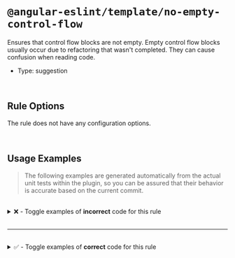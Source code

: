 <!--

  DO NOT EDIT.

  This markdown file was autogenerated using a mixture of the following files as the source of truth for its data:
  - ../../src/rules/no-empty-control-flow.ts
  - ../../tests/rules/no-empty-control-flow/cases.ts

  In order to update this file, it is therefore those files which need to be updated, as well as potentially the generator script:
  - ../../../../tools/scripts/generate-rule-docs.ts

-->

<br>

# `@angular-eslint/template/no-empty-control-flow`

Ensures that control flow blocks are not empty. Empty control flow blocks usually occur due to refactoring that wasn't completed. They can cause confusion when reading code.

- Type: suggestion

<br>

## Rule Options

The rule does not have any configuration options.

<br>

## Usage Examples

> The following examples are generated automatically from the actual unit tests within the plugin, so you can be assured that their behavior is accurate based on the current commit.

<br>

<details>
<summary>❌ - Toggle examples of <strong>incorrect</strong> code for this rule</summary>

<br>

#### Default Config

```json
{
  "rules": {
    "@angular-eslint/template/no-empty-control-flow": [
      "error"
    ]
  }
}
```

<br>

#### ❌ Invalid Code

```html
@if (a) {} @else if (b) {
~~~~
  2
} @else {
  3
}
```

<br>

---

<br>

#### Default Config

```json
{
  "rules": {
    "@angular-eslint/template/no-empty-control-flow": [
      "error"
    ]
  }
}
```

<br>

#### ❌ Invalid Code

```html
@if (a) {
~~~~
} @else if (b) {
  2
} @else {
  3
}
```

<br>

---

<br>

#### Default Config

```json
{
  "rules": {
    "@angular-eslint/template/no-empty-control-flow": [
      "error"
    ]
  }
}
```

<br>

#### ❌ Invalid Code

```html
@if (a) {
  1
} @else if (b) {} @else {
  ~~~~~~~~~
  3
}
```

<br>

---

<br>

#### Default Config

```json
{
  "rules": {
    "@angular-eslint/template/no-empty-control-flow": [
      "error"
    ]
  }
}
```

<br>

#### ❌ Invalid Code

```html
@if (a) {
  1
} @else if (b) {
  ~~~~~~~~~
} @else {
  3
}
```

<br>

---

<br>

#### Default Config

```json
{
  "rules": {
    "@angular-eslint/template/no-empty-control-flow": [
      "error"
    ]
  }
}
```

<br>

#### ❌ Invalid Code

```html
@if (a) {
  1
} @else if (b) {
  2
} @else {}
  ~~~~~~
```

<br>

---

<br>

#### Default Config

```json
{
  "rules": {
    "@angular-eslint/template/no-empty-control-flow": [
      "error"
    ]
  }
}
```

<br>

#### ❌ Invalid Code

```html
@if (a) {
  1
} @else if (b) {
  2
} @else {
  ~~~~~~
}
```

<br>

---

<br>

#### Default Config

```json
{
  "rules": {
    "@angular-eslint/template/no-empty-control-flow": [
      "error"
    ]
  }
}
```

<br>

#### ❌ Invalid Code

```html
@for (item of items; track item.id) {} @empty {
~~~~~
  2
}
```

<br>

---

<br>

#### Default Config

```json
{
  "rules": {
    "@angular-eslint/template/no-empty-control-flow": [
      "error"
    ]
  }
}
```

<br>

#### ❌ Invalid Code

```html
@for (item of items; track item.id) {
~~~~~
} @empty {
  2
}
```

<br>

---

<br>

#### Default Config

```json
{
  "rules": {
    "@angular-eslint/template/no-empty-control-flow": [
      "error"
    ]
  }
}
```

<br>

#### ❌ Invalid Code

```html
@for (item of items; track item.id) {
  1
} @empty {}
  ~~~~~~~
```

<br>

---

<br>

#### Default Config

```json
{
  "rules": {
    "@angular-eslint/template/no-empty-control-flow": [
      "error"
    ]
  }
}
```

<br>

#### ❌ Invalid Code

```html
@for (item of items; track item.id) {
  1
} @empty {
  ~~~~~~~
}
```

<br>

---

<br>

#### Default Config

```json
{
  "rules": {
    "@angular-eslint/template/no-empty-control-flow": [
      "error"
    ]
  }
}
```

<br>

#### ❌ Invalid Code

```html
@switch (condition) {}
~~~~~~~~
```

<br>

---

<br>

#### Default Config

```json
{
  "rules": {
    "@angular-eslint/template/no-empty-control-flow": [
      "error"
    ]
  }
}
```

<br>

#### ❌ Invalid Code

```html
@switch (condition) {
~~~~~~~~
}
```

<br>

---

<br>

#### Default Config

```json
{
  "rules": {
    "@angular-eslint/template/no-empty-control-flow": [
      "error"
    ]
  }
}
```

<br>

#### ❌ Invalid Code

```html
@switch (condition) {
  @case (a) {}
  ~~~~~~
  @default {
    2
  }
}
```

<br>

---

<br>

#### Default Config

```json
{
  "rules": {
    "@angular-eslint/template/no-empty-control-flow": [
      "error"
    ]
  }
}
```

<br>

#### ❌ Invalid Code

```html
@switch (condition) {
  @case (a) {
  ~~~~~~
  }
  @default {
    2
  }
}
```

<br>

---

<br>

#### Default Config

```json
{
  "rules": {
    "@angular-eslint/template/no-empty-control-flow": [
      "error"
    ]
  }
}
```

<br>

#### ❌ Invalid Code

```html
@switch (condition) {
  @case (a) {
    1
  }
  @default {}
  ~~~~~~~~~
}
```

<br>

---

<br>

#### Default Config

```json
{
  "rules": {
    "@angular-eslint/template/no-empty-control-flow": [
      "error"
    ]
  }
}
```

<br>

#### ❌ Invalid Code

```html
@switch (condition) {
  @case (a) {
    1
  }
  @default {
  ~~~~~~~~~
  }
}
```

</details>

<br>

---

<br>

<details>
<summary>✅ - Toggle examples of <strong>correct</strong> code for this rule</summary>

<br>

#### Default Config

```json
{
  "rules": {
    "@angular-eslint/template/no-empty-control-flow": [
      "error"
    ]
  }
}
```

<br>

#### ✅ Valid Code

```html
@if (a) {
    1
  } @else if (b) {
    2
  } @else {
    3
  }
```

<br>

---

<br>

#### Default Config

```json
{
  "rules": {
    "@angular-eslint/template/no-empty-control-flow": [
      "error"
    ]
  }
}
```

<br>

#### ✅ Valid Code

```html
@if (a) {
    <!-- a -->
  } @else if (b) {
    <!-- b -->
  } @else {
    <!-- c -->
  }
```

<br>

---

<br>

#### Default Config

```json
{
  "rules": {
    "@angular-eslint/template/no-empty-control-flow": [
      "error"
    ]
  }
}
```

<br>

#### ✅ Valid Code

```html
@if (a) {
     &nbsp;
  } @else if (b) {
     &nbsp;
  } @else {
     &nbsp;
  }
```

<br>

---

<br>

#### Default Config

```json
{
  "rules": {
    "@angular-eslint/template/no-empty-control-flow": [
      "error"
    ]
  }
}
```

<br>

#### ✅ Valid Code

```html
@for (item of items; track item.id) {
    1
  } @empty {
    2
  }
```

<br>

---

<br>

#### Default Config

```json
{
  "rules": {
    "@angular-eslint/template/no-empty-control-flow": [
      "error"
    ]
  }
}
```

<br>

#### ✅ Valid Code

```html
@for (item of items; track item.id) {
    <!-- a -->
  } @empty {
    <!-- b -->
  }
```

<br>

---

<br>

#### Default Config

```json
{
  "rules": {
    "@angular-eslint/template/no-empty-control-flow": [
      "error"
    ]
  }
}
```

<br>

#### ✅ Valid Code

```html
@for (item of items; track item.id) {
    &nbsp;
  } @empty {
    &nbsp;
  }
```

<br>

---

<br>

#### Default Config

```json
{
  "rules": {
    "@angular-eslint/template/no-empty-control-flow": [
      "error"
    ]
  }
}
```

<br>

#### ✅ Valid Code

```html
@switch (condition) {
    @case (a) {
      1
    }
    @default {
      2
    }
  }
```

<br>

---

<br>

#### Default Config

```json
{
  "rules": {
    "@angular-eslint/template/no-empty-control-flow": [
      "error"
    ]
  }
}
```

<br>

#### ✅ Valid Code

```html
@switch (condition) {
    @case (a) {
      <!-- a -->
    }
    @default {
      <!-- b -->
    }
  }
```

<br>

---

<br>

#### Default Config

```json
{
  "rules": {
    "@angular-eslint/template/no-empty-control-flow": [
      "error"
    ]
  }
}
```

<br>

#### ✅ Valid Code

```html
@switch (condition) {
    @case (a) {
      &nbsp;
    }
    @default {
      &nbsp;
    }
  }
```

</details>

<br>
